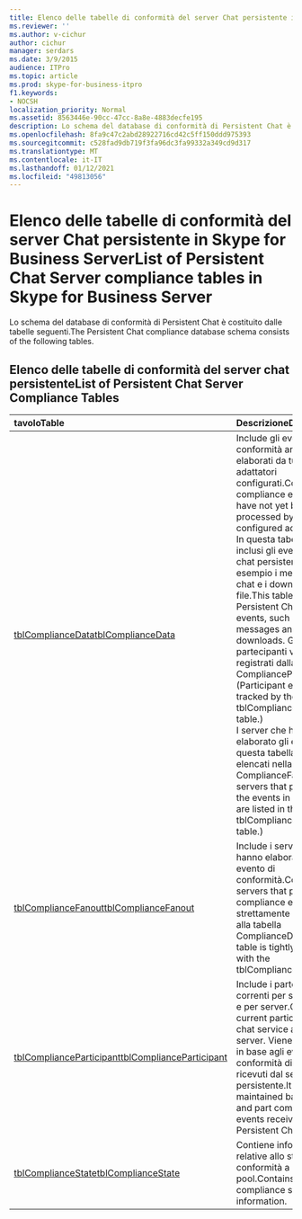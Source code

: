 ```yaml
---
title: Elenco delle tabelle di conformità del server Chat persistente in Skype for Business Server
ms.reviewer: ''
ms.author: v-cichur
author: cichur
manager: serdars
ms.date: 3/9/2015
audience: ITPro
ms.topic: article
ms.prod: skype-for-business-itpro
f1.keywords:
- NOCSH
localization_priority: Normal
ms.assetid: 8563446e-90cc-47cc-8a8e-4883decfe195
description: Lo schema del database di conformità di Persistent Chat è costituito dalle tabelle seguenti.
ms.openlocfilehash: 8fa9c47c2abd28922716cd42c5ff150ddd975393
ms.sourcegitcommit: c528fad9db719f3fa96dc3fa99332a349cd9d317
ms.translationtype: MT
ms.contentlocale: it-IT
ms.lasthandoff: 01/12/2021
ms.locfileid: "49813056"
---
```

# <a name="list-of-persistent-chat-server-compliance-tables-in-skype-for-business-server"></a><span data-ttu-id="ae6fa-103">Elenco delle tabelle di conformità del server Chat persistente in Skype for Business Server</span><span class="sxs-lookup"><span data-stu-id="ae6fa-103">List of Persistent Chat Server compliance tables in Skype for Business Server</span></span>
 
<span data-ttu-id="ae6fa-104">Lo schema del database di conformità di Persistent Chat è costituito dalle tabelle seguenti.</span><span class="sxs-lookup"><span data-stu-id="ae6fa-104">The Persistent Chat compliance database schema consists of the following tables.</span></span>
  
## <a name="list-of-persistent-chat-server-compliance-tables"></a><span data-ttu-id="ae6fa-105">Elenco delle tabelle di conformità del server chat persistente</span><span class="sxs-lookup"><span data-stu-id="ae6fa-105">List of Persistent Chat Server Compliance Tables</span></span>

|<span data-ttu-id="ae6fa-106">**tavolo**</span><span class="sxs-lookup"><span data-stu-id="ae6fa-106">**Table**</span></span>|<span data-ttu-id="ae6fa-107">**Descrizione**</span><span class="sxs-lookup"><span data-stu-id="ae6fa-107">**Description**</span></span>|
|:-----|:-----|
|[<span data-ttu-id="ae6fa-108">tblComplianceData</span><span class="sxs-lookup"><span data-stu-id="ae6fa-108">tblComplianceData</span></span>](tblcompliancedata.md) <br/> |<span data-ttu-id="ae6fa-109">Include gli eventi di conformità ancora non elaborati da tutti gli adattatori configurati.</span><span class="sxs-lookup"><span data-stu-id="ae6fa-109">Contains the compliance events that have not yet been processed by the configured adapter.</span></span>  <br/> <span data-ttu-id="ae6fa-110">In questa tabella sono inclusi gli eventi relativi a chat persistente, ad esempio i messaggi di chat e i download di file.</span><span class="sxs-lookup"><span data-stu-id="ae6fa-110">This table includes Persistent Chat-related events, such as chat messages and file downloads.</span></span> <span data-ttu-id="ae6fa-111">Gli eventi dei partecipanti vengono registrati dalla tabella ComplianceParticipant.</span><span class="sxs-lookup"><span data-stu-id="ae6fa-111">(Participant events are tracked by the tblComplianceParticipant table.)</span></span>  <br/> <span data-ttu-id="ae6fa-112">I server che hanno elaborato gli eventi in questa tabella sono elencati nella tabella ComplianceFanout.</span><span class="sxs-lookup"><span data-stu-id="ae6fa-112">(The servers that processed the events in this table are listed in the tblComplianceFanout table.)</span></span>  <br/> |
|[<span data-ttu-id="ae6fa-113">tblComplianceFanout</span><span class="sxs-lookup"><span data-stu-id="ae6fa-113">tblComplianceFanout</span></span>](tblcompliancefanout.md) <br/> |<span data-ttu-id="ae6fa-114">Include i server che hanno elaborato un evento di conformità.</span><span class="sxs-lookup"><span data-stu-id="ae6fa-114">Contains the servers that processed a compliance event.</span></span> <span data-ttu-id="ae6fa-115">È strettamente associata alla tabella ComplianceData.</span><span class="sxs-lookup"><span data-stu-id="ae6fa-115">This table is tightly coupled with the tblComplianceData table.</span></span>  <br/> |
|[<span data-ttu-id="ae6fa-116">tblComplianceParticipant</span><span class="sxs-lookup"><span data-stu-id="ae6fa-116">tblComplianceParticipant</span></span>](tblcomplianceparticipant.md) <br/> |<span data-ttu-id="ae6fa-117">Include i partecipanti correnti per servizio chat e per server.</span><span class="sxs-lookup"><span data-stu-id="ae6fa-117">Contains current participants per chat service and per server.</span></span> <span data-ttu-id="ae6fa-118">Viene mantenuto in base agli eventi di conformità di join e parti ricevuti dal servizio chat persistente.</span><span class="sxs-lookup"><span data-stu-id="ae6fa-118">It is maintained based on join and part compliance events received from the Persistent Chat service.</span></span>  <br/> |
|[<span data-ttu-id="ae6fa-119">tblComplianceState</span><span class="sxs-lookup"><span data-stu-id="ae6fa-119">tblComplianceState</span></span>](tblcompliancestate.md) <br/> |<span data-ttu-id="ae6fa-120">Contiene informazioni relative allo stato di conformità a livello di pool.</span><span class="sxs-lookup"><span data-stu-id="ae6fa-120">Contains pool-wide compliance state information.</span></span>  <br/> |
   

